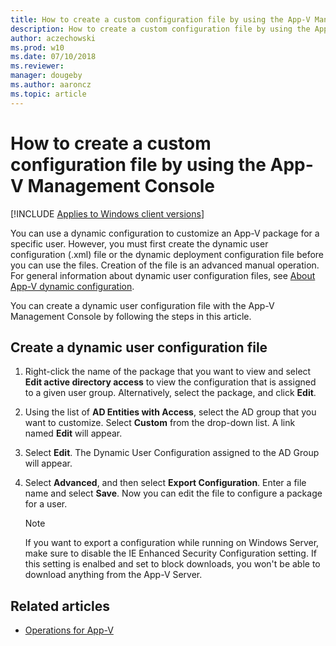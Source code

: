 ```yaml
---
title: How to create a custom configuration file by using the App-V Management Console (Windows 10/11)
description: How to create a custom configuration file by using the App-V Management Console.
author: aczechowski
ms.prod: w10
ms.date: 07/10/2018
ms.reviewer: 
manager: dougeby
ms.author: aaroncz
ms.topic: article
---
```


# How to create a custom configuration file by using the App-V Management Console

[!INCLUDE [Applies to Windows client versions](../includes/applies-to-windows-client-versions.md)]

You can use a dynamic configuration to customize an App-V package for a specific user. However, you must first create the dynamic user configuration (.xml) file or the dynamic deployment configuration file before you can use the files. Creation of the file is an advanced manual operation. For general information about dynamic user configuration files, see [About App-V dynamic configuration](appv-dynamic-configuration.md).

You can create a dynamic user configuration file with the App-V Management Console by following the steps in this article.

## Create a dynamic user configuration file

1. Right-click the name of the package that you want to view and select **Edit active directory access** to view the configuration that is assigned to a given user group. Alternatively, select the package, and click **Edit**.

2. Using the list of **AD Entities with Access**, select the AD group that you want to customize. Select **Custom** from the drop-down list. A link named **Edit** will appear.

3. Select **Edit**. The Dynamic User Configuration assigned to the AD Group will appear.

4. Select **Advanced**, and then select **Export Configuration**. Enter a file name and select **Save**. Now you can edit the file to configure a package for a user.

   > [!NOTE]
   > If you want to export a configuration while running on Windows Server, make sure to disable the IE Enhanced Security Configuration setting. If this setting is enalbed and set to block downloads, you won't be able to download anything from the App-V Server.


## Related articles

- [Operations for App-V](appv-operations.md)
